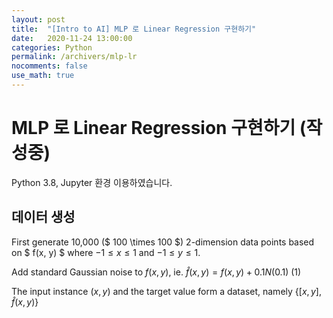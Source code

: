 ```yaml
---
layout: post
title:  "[Intro to AI] MLP 로 Linear Regression 구현하기"
date:   2020-11-24 13:00:00
categories: Python
permalink: /archivers/mlp-lr
nocomments: false
use_math: true 
---
```


# MLP 로 Linear Regression 구현하기 (작성중)

Python 3.8, Jupyter 환경 이용하였습니다.

## 데이터 생성


First generate 10,000 ($ 100 \times 100 $) 2-dimension data points based on $ f(x, y) $ where $-1\leq x \leq 1$ and $-1 \leq y \leq 1$.

Add standard Gaussian noise to $f(x, y)$, ie. $\hat{f}(x, y)=f(x,y)+0.1N(0. 1)$ (1)

The input instance $(x, y)$ and the target value form a dataset, namely $\left\{[x, y], \hat{f}(x, y)\right\}$

